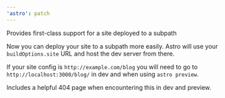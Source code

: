 ```yaml
---
'astro': patch
---
```


Provides first-class support for a site deployed to a subpath

Now you can deploy your site to a subpath more easily. Astro will use your `buildOptions.site` URL and host the dev server from there.

If your site config is `http://example.com/blog` you will need to go to `http://localhost:3000/blog/` in dev and when using `astro preview`.

Includes a helpful 404 page when encountering this in dev and preview.